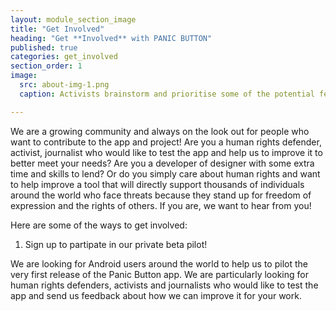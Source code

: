 ```yaml
---
layout: module_section_image
title: "Get Involved"
heading: "Get **Involved** with PANIC BUTTON"
published: true
categories: get_involved
section_order: 1
image: 
  src: about-img-1.png
  caption: Activists brainstorm and prioritise some of the potential features for ‘Panic Button’ in an open design workshop in Nairobi. © Amnesty International

---
```


We are a growing community and always on the look out for people who want to contribute to the app and project! Are you a human rights defender, activist, journalist who would like to test the app and help us to improve it to better meet your needs? Are you a developer of designer with some extra time and skills to lend? Or do you simply care about human rights and want to help improve a tool that will directly support thousands of individuals around the world who face threats because they stand up for freedom of expression and the rights of others. If you are, we want to hear from you!

Here are some of the ways to get involved:

1. Sign up to partipate in our private beta pilot! 

We are looking for Android users around the world to help us to pilot the very first release of the Panic Button app. We are particularly looking for human rights defenders, activists and journalists who would like to test the app and send us feedback about how we can improve it for your work. 
